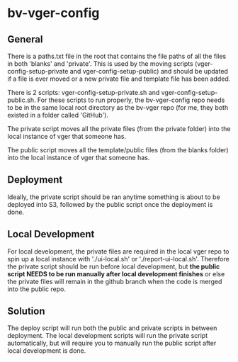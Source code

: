 # bv-vger-config


## General

There is a paths.txt file in the root that contains the file paths of all the files in both 'blanks' and 'private'. This is used by the moving scripts (vger-config-setup-private and vger-config-setup-public) and should be updated if a file is ever moved or a new private file and template file has been added. 

There is 2 scripts: vger-config-setup-private.sh and vger-config-setup-public.sh. For these scripts to run properly, the bv-vger-config repo needs to be in the same local root directory as the bv-vger repo (for me, they both existed in a folder called 'GitHub'). 

The private script moves all the private files (from the private folder) into the local instance of vger that someone has. 

The public script moves all the template/public files (from the blanks folder) into the local instance of vger that someone has.


## Deployment

Ideally, the private script should be ran anytime something is about to be deployed into S3, followed by the public script once the deployment is done. 


## Local Development

For local development, the private files are required in the local vger repo to spin up a local instance with './ui-local.sh' or './report-ui-local.sh'. Therefore the private script should be run before local development, but **the public script NEEDS to be run manually after local development finishes** or else the private files will remain in the github branch when the code is merged into the public repo. 


## Solution

The deploy script will run both the public and private scripts in between deployment. The local development scripts will run the private script automatically, but will require you to manually run the public script after local development is done. 
